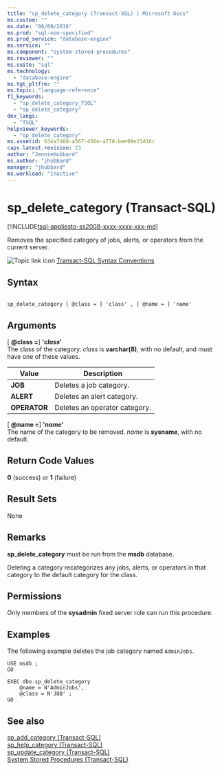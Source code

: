 ```yaml
---
title: "sp_delete_category (Transact-SQL) | Microsoft Docs"
ms.custom: ""
ms.date: "08/09/2016"
ms.prod: "sql-non-specified"
ms.prod_service: "database-engine"
ms.service: ""
ms.component: "system-stored-procedures"
ms.reviewer: ""
ms.suite: "sql"
ms.technology: 
  - "database-engine"
ms.tgt_pltfrm: ""
ms.topic: "language-reference"
f1_keywords: 
  - "sp_delete_category_TSQL"
  - "sp_delete_category"
dev_langs: 
  - "TSQL"
helpviewer_keywords: 
  - "sp_delete_category"
ms.assetid: 63ea7d0d-a567-456e-a778-bee99e21d16c
caps.latest.revision: 23
author: "JennieHubbard"
ms.author: "jhubbard"
manager: "jhubbard"
ms.workload: "Inactive"
---
```

# sp_delete_category (Transact-SQL)
[!INCLUDE[tsql-appliesto-ss2008-xxxx-xxxx-xxx-md](../../includes/tsql-appliesto-ss2008-xxxx-xxxx-xxx-md.md)]

  Removes the specified category of jobs, alerts, or operators from the current server.  
  
  
 ![Topic link icon](../../database-engine/configure-windows/media/topic-link.gif "Topic link icon") [Transact-SQL Syntax Conventions](../../t-sql/language-elements/transact-sql-syntax-conventions-transact-sql.md)  
  
## Syntax  
  
```  
  
sp_delete_category [ @class = ] 'class' , [ @name = ] 'name'   
```  
  
## Arguments  
 [ **@class =**] **'***class***'**  
 The class of the category. *class* is **varchar(8)**, with no default, and must have one of these values.  
  
|Value|Description|  
|-----------|-----------------|  
|**JOB**|Deletes a job category.|  
|**ALERT**|Deletes an alert category.|  
|**OPERATOR**|Deletes an operator category.|  
  
 [ **@name =**] **'***name***'**  
 The name of the category to be removed. *name* is **sysname**, with no default.  
  
## Return Code Values  
 **0** (success) or **1** (failure)  
  
## Result Sets  
 None  
  
## Remarks  
 **sp_delete_category** must be run from the **msdb** database.  
  
 Deleting a category recategorizes any jobs, alerts, or operators in that category to the default category for the class.  
  
## Permissions  
 Only members of the **sysadmin** fixed server role can run this procedure.  
  
## Examples  
 The following example deletes the job category named `AdminJobs`.  
  
```  
USE msdb ;  
GO   
  
EXEC dbo.sp_delete_category  
    @name = N'AdminJobs',  
    @class = N'JOB' ;  
GO   
```  
  
## See also  
 [sp_add_category &#40;Transact-SQL&#41;](../../relational-databases/system-stored-procedures/sp-add-category-transact-sql.md)   
 [sp_help_category &#40;Transact-SQL&#41;](../../relational-databases/system-stored-procedures/sp-help-category-transact-sql.md)   
 [sp_update_category &#40;Transact-SQL&#41;](../../relational-databases/system-stored-procedures/sp-update-category-transact-sql.md)   
 [System Stored Procedures &#40;Transact-SQL&#41;](../../relational-databases/system-stored-procedures/system-stored-procedures-transact-sql.md)  
  
  
